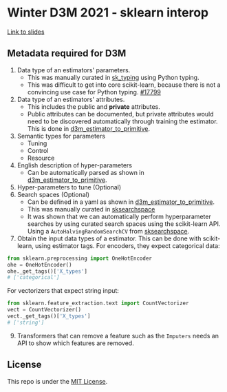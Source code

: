 # Winter D3M 2021 - sklearn interop

[Link to slides](https://thomasjpfan.github.io/winter-d3m-2021-sklearn-interop/)

## Metadata required for D3M

1. Data type of an estimators' parameters.
    - This was manually curated in [sk_typing](https://github.com/thomasjpfan/sk-typing) using Python typing.
    - This was difficult to get into core scikit-learn, because there is not a convincing use case for Python typing. [#17799](https://github.com/scikit-learn/scikit-learn/pull/17799)
2. Data type of an estimators' attributes.
    - This includes the public and **private** attributes.
    - Public attributes can be documented, but private attributes would need to be
      discovered automatically through training the estimator. This is done in [d3m_estimator_to_primitive](https://github.com/thomasjpfan/d3m_estimator_to_primitive).
4. Semantic types for parameters
    - Tuning
    - Control
    - Resource
5. English description of hyper-parameters
    - Can be automatically parsed as shown in [d3m_estimator_to_primitive](https://github.com/thomasjpfan/d3m_estimator_to_primitive).
6. Hyper-parameters to tune (Optional)
7. Search spaces (Optional)
    - Can be defined in a yaml as shown in [d3m_estimator_to_primitive](https://github.com/thomasjpfan/d3m_estimator_to_primitive).
    - This was manually curated in [sksearchspace](https://github.com/thomasjpfan/sksearchspace/tree/0.22.2.post1)
    - It was shown that we can automatically perform hyperparameter searches by using  curated search spaces using the scikit-learn API. Using a `AutoHalvingRandomSearchCV` from [sksearchspace](https://github.com/thomasjpfan/sksearchspace/tree/AutoHalvingRandomSearchCV_0.24.dev0).
8. Obtain the input data types of a estimator. This can be done with scikit-learn, using estimator tags. For encoders, they expect categorical data:

```python
from sklearn.preprocessing import OneHotEncoder
ohe = OneHotEncoder()
ohe._get_tags()['X_types']
# ['categorical']
```

For vectorizers that expect string input:

```python
from sklearn.feature_extraction.text import CountVectorizer
vect = CountVectorizer()
vect._get_tags()['X_types']
# ['string']
```

9. Transformers that can remove a feature such as the `Imputers` needs an API to show which features are removed.

## License

This repo is under the [MIT License](LICENSE).
